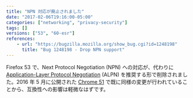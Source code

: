 ```yaml
---
title: "NPN 対応が廃止されました"
date: "2017-02-06T19:16:00-05:00"
categories: ["networking", "privacy-security"]
tags: []
versions: ["53", "60-esr"]
references:
    - url: "https://bugzilla.mozilla.org/show_bug.cgi?id=1248198"
      title: "Bug 1248198 - Drop NPN support"
---
```

Firefox 53 で、Next Protocol Negotiation (NPN) への対応が、代わりに [Application-Layer Protocol Negotiation](https://ja.wikipedia.org/wiki/Application-Layer_Protocol_Negotiation) (ALPN) を推奨する形で削除されました。2016 年 5 月に公開された [Chrome 51](https://developers.google.com/web/updates/2016/04/chrome-51-deprecations) で既に同様の変更が行われていることから、互換性への影響は軽微なはずです。
